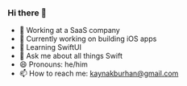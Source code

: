 ### Hi there 👋

- 🔭 Working at a SaaS company
- 📱 Currently working on building iOS apps
- 🌱 Learning SwiftUI
- 💬 Ask me about all things Swift
- 😄 Pronouns: he/him
- 📫 How to reach me: kaynakburhan@gmail.com


<!-- - 🤔 I’m looking for help with ... 
    - ⚡ Fun fact: 
 -->



